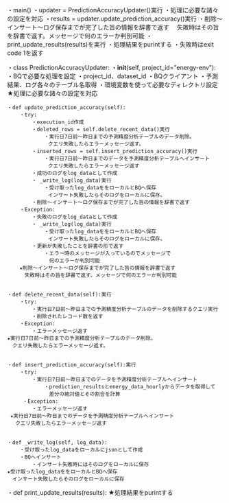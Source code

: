 ・main()
    ・updater = PredictionAccuracyUpdater()実行
        ・処理に必要な諸々の設定を対応
    ・results = updater.update_prediction_accuracy()実行
        ・削除～インサート～ログ保存までが完了した旨の情報を辞書で返す
        　失敗時はその旨を辞書で返す。メッセージで何のエラーか判別可能
    ・print_update_results(results)を実行
        ・処理結果をpurintする
    ・失敗時はexit code 1を返す



・class PredictionAccuracyUpdater:
    ・__init__(self, project_id="energy-env"):
        ・BQで必要な処理を設定
            ・project_id、dataset_id
            ・BQクライアント
            ・予測結果、ログ各々のテーブル名取得
        ・環境変数を使って必要なディレクトリ設定
    ★処理に必要な諸々の設定を対応


    ・def update_prediction_accuracy(self):
        ・try:
            ・execution_id作成
            ・deleted_rows = self.delete_recent_data()実行
                ・実行日7日前～昨日までの予測精度分析テーブルのデータ削除。
        　      　クエリ失敗したらエラーメッセージ返す。
            ・inserted_rows = self.insert_prediction_accuracy()実行
                ・実行日7日前～昨日までのデータを予測精度分析テーブルへインサート
        　      　クエリ失敗したらエラーメッセージ返す
            ・成功のログをlog_dataとして作成
            ・ _write_log(log_data)実行
                ・受け取ったlog_dataををローカルとBQへ保存
    　          　インサート失敗したらそのログをローカルに保存。
            ・削除～インサート～ログ保存までが完了した旨の情報を辞書で返す
        ・Exception:
            ・失敗のログをlog_dataとして作成
            ・ _write_log(log_data)実行
                ・受け取ったlog_dataををローカルとBQへ保存
    　          　インサート失敗したらそのログをローカルに保存。
            ・更新が失敗したことを辞書の形で返す
                ・エラー時のメッセージが入っているのでメッセージで
                　何のエラーか判別可能
        ★削除～インサート～ログ保存までが完了した旨の情報を辞書で返す
        　失敗時はその旨を辞書で返す。メッセージで何のエラーか判別可能


    ・def delete_recent_data(self):実行
        ・try:
            ・実行日7日前～昨日までの予測精度分析テーブルのデータを削除するクエリ実行
            ・削除されたレコード数を返す
        ・Exception:
            ・エラーメッセージ返す
    ★実行日7日前～昨日までの予測精度分析テーブルのデータ削除。
    　クエリ失敗したらエラーメッセージ返す。


    ・def insert_prediction_accuracy(self):実行
        ・try:
            ・実行日7日前～昨日までのデータを予測精度分析テーブルへインサート
                ・prediction_resultsとenergy_data_hourlyからデータを取得して
                　差分の絶対値とその割合を計算
         ・Exception:
            ・エラーメッセージ返す
     ★実行日7日前～昨日までのデータを予測精度分析テーブルへインサート
    　 クエリ失敗したらエラーメッセージ返す


    ・def _write_log(self, log_data):
        ・受け取ったlog_dataをローカルにjsonとして作成
        ・BQへインサート
            ・インサート失敗時にはそのログをローカルに保存
    ★受け取ったlog_dataををローカルとBQへ保存
    　インサート失敗したらそのログをローカルに保存

・def print_update_results(results):
★処理結果をpurintする